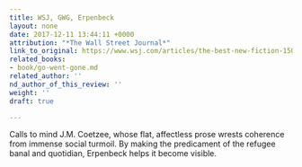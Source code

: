 ```yaml
---
title: WSJ, GWG, Erpenbeck
layout: none
date: 2017-12-11 13:44:11 +0000
attribution: "*The Wall Street Journal*"
link_to_original: https://www.wsj.com/articles/the-best-new-fiction-1506104084
related_books:
- book/go-went-gone.md
related_author: ''
nd_author_of_this_review: ''
weight: ''
draft: true

---
```

Calls to mind J.M. Coetzee, whose flat, affectless prose wrests coherence from immense social turmoil. By making the predicament of the refugee banal and quotidian, Erpenbeck helps it become visible.